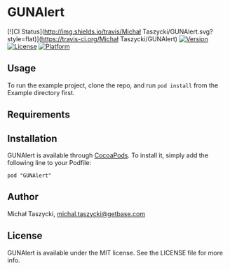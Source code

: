 # GUNAlert

[![CI Status](http://img.shields.io/travis/Michał Taszycki/GUNAlert.svg?style=flat)](https://travis-ci.org/Michał Taszycki/GUNAlert)
[![Version](https://img.shields.io/cocoapods/v/GUNAlert.svg?style=flat)](http://cocoadocs.org/docsets/GUNAlert)
[![License](https://img.shields.io/cocoapods/l/GUNAlert.svg?style=flat)](http://cocoadocs.org/docsets/GUNAlert)
[![Platform](https://img.shields.io/cocoapods/p/GUNAlert.svg?style=flat)](http://cocoadocs.org/docsets/GUNAlert)

## Usage

To run the example project, clone the repo, and run `pod install` from the Example directory first.

## Requirements

## Installation

GUNAlert is available through [CocoaPods](http://cocoapods.org). To install
it, simply add the following line to your Podfile:

    pod "GUNAlert"

## Author

Michał Taszycki, michal.taszycki@getbase.com

## License

GUNAlert is available under the MIT license. See the LICENSE file for more info.

